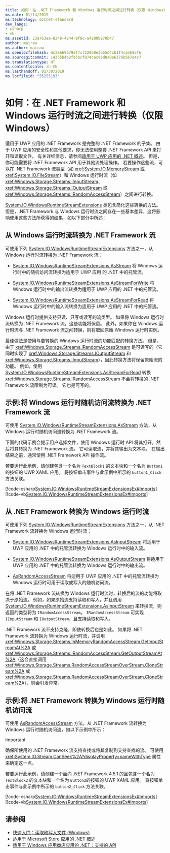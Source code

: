 ```yaml
---
title: 如何：在 .NET Framework 和 Windows 运行时流之间进行转换（仅限 Windows）
ms.date: 01/14/2019
ms.technology: dotnet-standard
dev_langs:
- csharp
- vb
ms.assetid: 23a763ea-8348-4244-9f8c-a4280b870b47
author: mairaw
ms.author: mairaw
ms.openlocfilehash: dc38e69a79af7c7220b8e3b55d4cb1f4ca3695f6
ms.sourcegitcommit: 14355b4b2fe5bcf874cac96d0a9e6376b567e4c7
ms.translationtype: HT
ms.contentlocale: zh-CN
ms.lasthandoff: 01/30/2019
ms.locfileid: "55255193"
---
```

# <a name="how-to-convert-between-net-framework-and-windows-runtime-streams-windows-only"></a>如何：在 .NET Framework 和 Windows 运行时流之间进行转换（仅限 Windows）

适用于 UWP 应用的 .NET Framework 是完整的 .NET Framework 的子集。 由于 UWP 应用的安全性和其他要求，你无法使用整套 .NET Framework API 来打开和读取文件。 有关详细信息，请参阅[适用于 UWP 应用的 .NET 概述](https://docs.microsoft.com/previous-versions/windows/apps/br230302(v=vs.140))。 但是，你可能需要将 .NET Framework API 用于其他流处理操作。 若要操作这些流，可以在 .NET Framework 流类型（如 <xref:System.IO.MemoryStream> 或 <xref:System.IO.FileStream>）和 Windows 运行时流（如 <xref:Windows.Storage.Streams.IInputStream>、<xref:Windows.Storage.Streams.IOutputStream> 或 <xref:Windows.Storage.Streams.IRandomAccessStream>）之间进行转换。

[System.IO.WindowsRuntimeStreamExtensions](https://msdn.microsoft.com/library/system.io.windowsruntimestreamextensions.aspx) 类包含简化这些转换的方法。 但是，.NET Framework 与 Windows 运行时流之间存在一些基本差异，这将影响使用这些方法所获得的结果，如以下部分中所述：

## <a name="convert-from-a-windows-runtime-to-a-net-framework-stream"></a>从 Windows 运行时流转换为 .NET Framework 流
可使用下列 [System.IO.WindowsRuntimeStreamExtensions](https://msdn.microsoft.com/library/system.io.windowsruntimestreamextensions.aspx) 方法之一，从 Windows 运行时流转换为 .NET Framework 流：

- [System.IO.WindowsRuntimeStreamExtensions.AsStream](https://msdn.microsoft.com/library/system.io.windowsruntimestreamextensions.asstream.aspx) 将 Windows 运行时中的随机访问流转换为适用于 UWP 应用 的 .NET 中的托管流。
  
- [System.IO.WindowsRuntimeStreamExtensions.AsStreamForWrite](https://msdn.microsoft.com/library/system.io.windowsruntimestreamextensions.asstreamforwrite.aspx) 将 Windows 运行时中的输出流转换为适用于 UWP 应用的 .NET 中的托管流。
  
- [System.IO.WindowsRuntimeStreamExtensions.AsStreamForRead](https://msdn.microsoft.com/library/system.io.windowsruntimestreamextensions.asstreamforread.aspx) 将 Windows 运行时中的输入流转换为适用于 UWP 应用的 .NET 中的托管流。

Windows 运行时提供支持只读、只写或读写的流类型。 如果将 Windows 运行时流转换为 .NET Framework 流，这些功能将保留。 此外，如果你在 Windows 运行时流与 .NET Framework 流之间转换，则将取回原始 Windows 运行时实例。 

最佳做法是使用与要转换的 Windows 运行时流的功能匹配的转换方法。 但是，由于 <xref:Windows.Storage.Streams.IRandomAccessStream> 是可读写的（它同时实现了 <xref:Windows.Storage.Streams.IOutputStream> 和 <xref:Windows.Storage.Streams.IInputStream>），因此转换方法将保留原始流的功能。 例如，使用 [System.IO.WindowsRuntimeStreamExtensions.AsStreamForRead](https://msdn.microsoft.com/library/system.io.windowsruntimestreamextensions.asstreamforread.aspx) 转换 <xref:Windows.Storage.Streams.IRandomAccessStream> 不会将转换的 .NET Framework 流限制为可读。 它也是可写的。

## <a name="example-convert-windows-runtime-random-access-to-net-framework-stream"></a>示例:将 Windows 运行时随机访问流转换为 .NET Framework 流
可使用 [System.IO.WindowsRuntimeStreamExtensions.AsStream](https://msdn.microsoft.com/library/system.io.windowsruntimestreamextensions.asstream.aspx) 方法，从 Windows 运行时随机访问流转换为 .NET Framework 流。

下面的代码示例会提示用户选择文件，使用 Windows 运行时 API 将其打开，然后将其转换为 .NET Framework 流。 它可读取流，并将其输出为文本块。 在输出结果之前，通常使用 .NET Framework API 操作流。

若要运行此示例，请创建包含一个名为 `TextBlock1` 的文本块和一个名为 `Button1` 的按钮的 UWP XAML 应用。 将按钮单击事件与此示例中所示的 `button1_Click` 方法关联。

  [!code-csharp[System.IO.WindowsRuntimeStreamExtensionsEx#Imports](~/samples/snippets/csharp/VS_Snippets_CLR_System/system.io.windowsruntimestreamextensionsex/cs/mainpage1.xaml.cs)]
  [!code-vb[System.IO.WindowsRuntimeStreamExtensionsEx#Imports](~/samples/snippets/visualbasic/VS_Snippets_CLR_System/system.io.windowsruntimestreamextensionsex/vb/mainpage1.xaml.vb)]

## <a name="convert-from-a-net-framework-to-a-windows-runtime-stream"></a>从 .NET Framework 转换为 Windows 运行时流
可使用下列 [System.IO.WindowsRuntimeStreamExtensions](https://msdn.microsoft.com/library/system.io.windowsruntimestreamextensions.aspx) 方法之一，从 .NET Framework 流转换为 Windows 运行时流：

- [System.IO.WindowsRuntimeStreamExtensions.AsInputStream](https://msdn.microsoft.com/library/system.io.windowsruntimestreamextensions.asinputstream.aspx) 将适用于 UWP 应用的 .NET 中的托管流转换为 Windows 运行时中的输入流。
  
- [System.IO.WindowsRuntimeStreamExtensions.AsOutputStream](https://msdn.microsoft.com/library/system.io.windowsruntimestreamextensions.asoutputstream.aspx) 将适用于 UWP 应用的 .NET 中的托管流转换为 Windows 运行时中的输出流。
  
- [AsRandomAccessStream](../../../docs/standard/cross-platform/windowsruntimestreamextensions-asrandomaccessstream-method.md) 将适用于 UWP 应用的 .NET 中的托管流转换为 Windows 运行时可用于读取或写入的随机访问流。

在将 .NET Framework 流转换为 Windows 运行时流时，转换后的流的功能将取决于原始流。 例如，如果原始流支持读取和写入，并且调用 [System.IO.WindowsRuntimeStreamExtensions.AsInputStream](https://msdn.microsoft.com/library/system.io.windowsruntimestreamextensions.asinputstream.aspx) 来转换流，则返回的类型将为 `IRandomAccessStream`。 `IRandomAccessStream` 可实现 `IInputStream` 和 `IOutputStream`，且支持读取和写入。

.NET Framework 流不支持克隆，即使转换后也是如此。 如果将 .NET Framework 流转换为 Windows 运行时流，并调用 <xref:Windows.Storage.Streams.InMemoryRandomAccessStream.GetInputStreamAt%2A> 或 <xref:Windows.Storage.Streams.IRandomAccessStream.GetOutputStreamAt%2A>（这会直接调用 <xref:Windows.Storage.Streams.RandomAccessStreamOverStream.CloneStream%2A> 或 <xref:Windows.Storage.Streams.RandomAccessStreamOverStream.CloneStream%2A>），则会引发异常。

## <a name="example-convert-net-framework-to-windows-runtime-random-access-stream"></a>示例:将 .NET Framework 转换为 Windows 运行时随机访问流

可使用 [AsRandomAccessStream](../../../docs/standard/cross-platform/windowsruntimestreamextensions-asrandomaccessstream-method.md) 方法，从 .NET Framework 流转换为 Windows 运行时随机访问流，如以下示例中所示：

> [!IMPORTANT]
> 确保所使用的 .NET Framework 流支持查找或将其复制到支持查找的流。 可使用 <xref:System.IO.Stream.CanSeek%2A?displayProperty=nameWithType> 属性来确定这一点。

若要运行此示例，请创建一个面向 .NET Framework 4.5.1 的且包含一个名为 `TextBlock2` 的文本块和一个名为 `Button2`的按钮的 UWP XAML 应用。 将按钮单击事件与此示例中所示的 `button2_Click` 方法关联。

  [!code-csharp[System.IO.WindowsRuntimeStreamExtensionsEx#Imports](~/samples/snippets/csharp/VS_Snippets_CLR_System/system.io.windowsruntimestreamextensionsex/cs/mainpage2.xaml.cs)]
  [!code-vb[System.IO.WindowsRuntimeStreamExtensionsEx#Imports](~/samples/snippets/visualbasic/VS_Snippets_CLR_System/system.io.windowsruntimestreamextensionsex/vb/mainpage2.xaml.vb)]

## <a name="see-also"></a>请参阅

- [快速入门：读取和写入文件 (Windows)](https://msdn.microsoft.com/library/windows/apps/hh464978.aspx)  
- [适用于 Microsoft Store 应用的 .NET 概述](https://msdn.microsoft.com/library/windows/apps/br230302.aspx)  
- [适用于 Windows 应用商店应用的 .NET：支持的 API](https://msdn.microsoft.com/library/windows/apps/br230232.aspx)  
